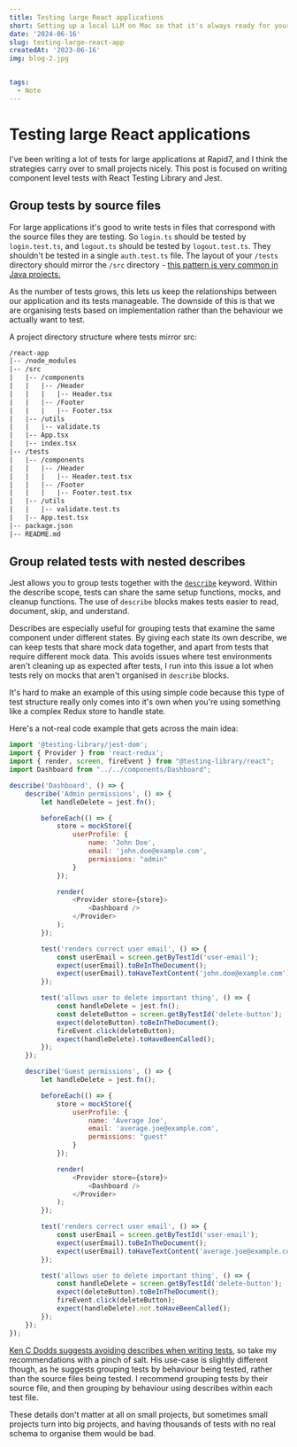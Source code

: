 ```yaml
---
title: Testing large React applications
short: Setting up a local LLM on Mac so that it's always ready for your questions
date: '2024-06-16'
slug: testing-large-react-app
createdAt: '2023-06-16'
img: blog-2.jpg


tags:
  - Note
---
```


# Testing large React applications


I've been writing a lot of tests for large applications at Rapid7, and I think the strategies carry over to small projects nicely. This post is focused on writing component level tests with React Testing Library and Jest. 

## Group tests by source files
For large applications it's good to write tests in files that correspond with the source files they are testing. So `login.ts` should be tested by `login.test.ts`, and `logout.ts` should be tested by `logout.test.ts`. They shouldn't be tested in a single `auth.test.ts` file. The layout of your `/tests` directory should mirror the `/src` directory - [this pattern is very common in Java projects.](https://symflower.com/en/company/blog/2022/best-practices-for-test-files/)

As the number of tests grows, this lets us keep the relationships between our application and its tests manageable. The downside of this is that we are organising tests based on implementation rather than the behaviour we actually want to test. 

A project directory structure where tests mirror src:

```txt
/react-app
|-- /node_modules                      
|-- /src                     
|   |-- /components          
|   |   |-- /Header
|   |   |   |-- Header.tsx   
|   |   |-- /Footer
|   |   |   |-- Footer.tsx   
|   |-- /utils               
|   |   |-- validate.ts      
|   |-- App.tsx              
|   |-- index.tsx            
|-- /tests           
|   |-- /components          
|   |   |-- /Header
|   |   |   |-- Header.test.tsx  
|   |   |-- /Footer
|   |   |   |-- Footer.test.tsx  
|   |-- /utils               
|   |   |-- validate.test.ts 
|   |-- App.test.tsx                
|-- package.json                         
|-- README.md                
```

## Group related tests with nested describes
Jest allows you to group tests together with the [`describe`](https://jestjs.io/docs/api#describename-fn) keyword. Within the describe scope, tests can share the same setup functions, mocks, and cleanup functions. The use of `describe` blocks makes tests easier to read, document, skip, and understand.

Describes are especially useful for grouping tests that examine the same component under different states. By giving each state its own describe, we can keep tests that share mock data together, and apart from tests that require different mock data. This avoids issues where test environments aren't cleaning up as expected after tests, I run into this issue a lot when tests rely on mocks that aren't organised in `describe` blocks. 

It's hard to make an example of this using simple code because this type of test structure really only comes into it's own when you're using something like a complex Redux store to handle state. 

Here's a not-real code example that gets across the main idea:
```js
import '@testing-library/jest-dom';
import { Provider } from 'react-redux';
import { render, screen, fireEvent } from "@testing-library/react";
import Dashboard from "../../components/Dashboard";

describe('Dashboard', () => {
    describe('Admin permissions', () => {
        let handleDelete = jest.fn();

        beforeEach(() => {
            store = mockStore({
                userProfile: {
                    name: 'John Doe',
                    email: 'john.doe@example.com',
                    permissions: "admin"
                }
            });

            render(
                <Provider store={store}>
                    <Dashboard />
                </Provider>
            );
        });

        test('renders correct user email', () => {
            const userEmail = screen.getByTestId('user-email');
            expect(userEmail).toBeInTheDocument();
            expect(userEmail).toHaveTextContent('john.doe@example.com');
        });

        test('allows user to delete important thing', () => {
            const handleDelete = jest.fn();
            const deleteButton = screen.getByTestId('delete-button');
            expect(deleteButton).toBeInTheDocument();
            fireEvent.click(deleteButton);
            expect(handleDelete).toHaveBeenCalled();
        });
    });

    describe('Guest permissions', () => {
        let handleDelete = jest.fn();

        beforeEach(() => {
            store = mockStore({
                userProfile: {
                    name: 'Average Joe',
                    email: 'average.joe@example.com',
                    permissions: "guest"
                }
            });

            render(
                <Provider store={store}>
                    <Dashboard />
                </Provider>
            );
        });

        test('renders correct user email', () => {
            const userEmail = screen.getByTestId('user-email');
            expect(userEmail).toBeInTheDocument();
            expect(userEmail).toHaveTextContent('average.joe@example.com');
        });

        test('allows user to delete important thing', () => {
            const handleDelete = screen.getByTestId('delete-button');
            expect(deleteButton).toBeInTheDocument();
            fireEvent.click(deleteButton);
            expect(handleDelete).not.toHaveBeenCalled();
        });
    });
});

```

[Ken C Dodds suggests avoiding describes when writing tests](https://kentcdodds.com/blog/avoid-nesting-when-youre-testing), so take my recommendations with a pinch of salt. His use-case is slightly different though, as he suggests grouping tests by behaviour being tested, rather than the source files being tested. I recommend grouping tests by their source file, and then grouping by behaviour using describes within each test file. 

These details don't matter at all on small projects, but sometimes small projects turn into big projects, and having thousands of tests with no real schema to organise them would be bad. 


